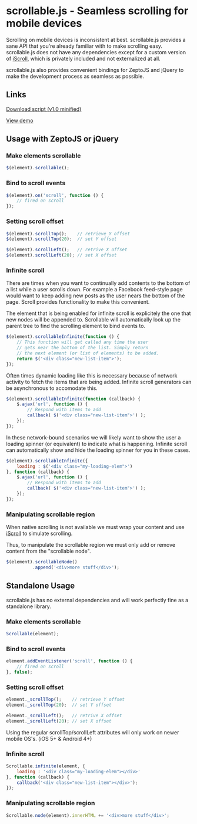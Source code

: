 scrollable.js - Seamless scrolling for mobile devices
=====================================================

Scrolling on mobile devices is inconsistent at best. scrollable.js provides a sane API that you're already familiar with to make scrolling easy. scrollable.js does not have any dependencies except for a custom version of [iScroll](http://cubiq.org/iscroll-4), which is privately included and not externalized at all.

scrollable.js also provides convenient bindings for ZeptoJS and jQuery to make the development process as seamless as possible.


Links
-----

[Download script (v1.0 minified)](http://code.kik.com/scrollable/1.0.min.js)

[View demo](http://code.kik.com/scrollable/demos/basic.html)


Usage with ZeptoJS or jQuery
----------------------------

### Make elements scrollable

```js
$(element).scrollable();
```


### Bind to scroll events

```js
$(element).on('scroll', function () {
	// fired on scroll
});
```


### Setting scroll offset

```js
$(element).scrollTop();    // retrieve Y offset
$(element).scrollTop(20);  // set Y offset

$(element).scrollLeft();   // retrive X offset
$(element).scrollLeft(20); // set X offset
```


### Infinite scroll

There are times when you want to continually add contents to the bottom of a list while a user scrolls down. For example a Facebook feed-style page would want to keep adding new posts as the user nears the bottom of the page. Scroll provides functionality to make this convenient.

The element that is being enabled for infinite scroll is explicitely the one that new nodes will be appended to. Scrollable will automatically look up the parent tree to find the scrolling element to bind events to.

```js
$(element).scrollableInfinite(function () {
	// This function will get called any time the user
	// gets near the bottom of the list. Simply return
	// the next element (or list of elements) to be added.
	return $('<div class="new-list-item">');
});
```

Often times dynamic loading like this is necessary because of network activity to fetch the items that are being added. Infinite scroll generators can be asynchronous to accomodate this.

```js
$(element).scrollableInfinite(function (callback) {
	$.ajax('url', function () {
		// Respond with items to add
		callback( $('<div class="new-list-item">') );
	});
});
```

In these network-bound scenarios we will likely want to show the user a loading spinner (or equivalent) to indicate what is happening. Infinite scroll can automatically show and hide the loading spinner for you in these cases.

```js
$(element).scrollableInfinite({
	loading : $('<div class="my-loading-elem">')
}, function (callback) {
	$.ajax('url', function () {
		// Respond with items to add
		callback( $('<div class="new-list-item">') );
	});
});
```


### Manipulating scrollable region

When native scrolling is not available we must wrap your content and use [iScroll](http://cubiq.org/iscroll-4) to simulate scrolling.

Thus, to manipulate the scrollable region we must only add or remove content from the "scrollable node".

```js
$(element).scrollableNode()
          .append('<div>more stuff</div>');
```




Standalone Usage
----------------

scrollable.js has no external dependencies and will work perfectly fine as a standalone library.


### Make elements scrollable

```js
Scrollable(element);
```


### Bind to scroll events

```js
element.addEventListener('scroll', function () {
	// fired on scroll
}, false);
```


### Setting scroll offset

```js
element._scrollTop();    // retrieve Y offset
element._scrollTop(20);  // set Y offset

element._scrollLeft();   // retrive X offset
element._scrollLeft(20); // set X offset
```

Using the regular scrollTop/scrollLeft attributes will only work on newer mobile OS's. (iOS 5+ & Android 4+)


### Infinite scroll

```js
Scrollable.infinite(element, {
	loading : '<div class="my-loading-elem"></div>'
}, function (callback) {
	callback('<div class="new-list-item"></div>');
});
```


### Manipulating scrollable region

```js
Scrollable.node(element).innerHTML += '<div>more stuff</div>';
```
